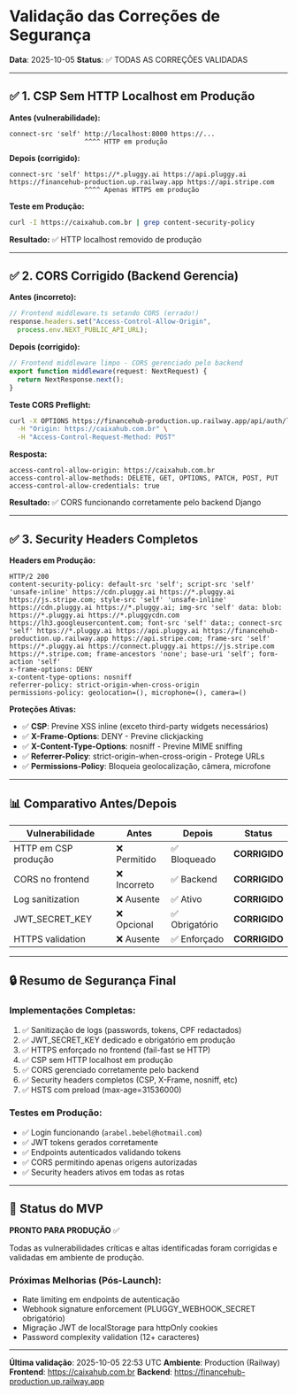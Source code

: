 # Validação das Correções de Segurança

**Data**: 2025-10-05
**Status**: ✅ TODAS AS CORREÇÕES VALIDADAS

---

## ✅ 1. CSP Sem HTTP Localhost em Produção

**Antes (vulnerabilidade):**
```
connect-src 'self' http://localhost:8000 https://...
                   ^^^^ HTTP em produção
```

**Depois (corrigido):**
```
connect-src 'self' https://*.pluggy.ai https://api.pluggy.ai https://financehub-production.up.railway.app https://api.stripe.com
                   ^^^^ Apenas HTTPS em produção
```

**Teste em Produção:**
```bash
curl -I https://caixahub.com.br | grep content-security-policy
```

**Resultado:** ✅ HTTP localhost removido de produção

---

## ✅ 2. CORS Corrigido (Backend Gerencia)

**Antes (incorreto):**
```typescript
// Frontend middleware.ts setando CORS (errado!)
response.headers.set("Access-Control-Allow-Origin",
  process.env.NEXT_PUBLIC_API_URL);
```

**Depois (corrigido):**
```typescript
// Frontend middleware limpo - CORS gerenciado pelo backend
export function middleware(request: NextRequest) {
  return NextResponse.next();
}
```

**Teste CORS Preflight:**
```bash
curl -X OPTIONS https://financehub-production.up.railway.app/api/auth/login/ \
  -H "Origin: https://caixahub.com.br" \
  -H "Access-Control-Request-Method: POST"
```

**Resposta:**
```
access-control-allow-origin: https://caixahub.com.br
access-control-allow-methods: DELETE, GET, OPTIONS, PATCH, POST, PUT
access-control-allow-credentials: true
```

**Resultado:** ✅ CORS funcionando corretamente pelo backend Django

---

## ✅ 3. Security Headers Completos

**Headers em Produção:**

```http
HTTP/2 200
content-security-policy: default-src 'self'; script-src 'self' 'unsafe-inline' https://cdn.pluggy.ai https://*.pluggy.ai https://js.stripe.com; style-src 'self' 'unsafe-inline' https://cdn.pluggy.ai https://*.pluggy.ai; img-src 'self' data: blob: https://*.pluggy.ai https://*.pluggycdn.com https://lh3.googleusercontent.com; font-src 'self' data:; connect-src 'self' https://*.pluggy.ai https://api.pluggy.ai https://financehub-production.up.railway.app https://api.stripe.com; frame-src 'self' https://*.pluggy.ai https://connect.pluggy.ai https://js.stripe.com https://*.stripe.com; frame-ancestors 'none'; base-uri 'self'; form-action 'self'
x-frame-options: DENY
x-content-type-options: nosniff
referrer-policy: strict-origin-when-cross-origin
permissions-policy: geolocation=(), microphone=(), camera=()
```

**Proteções Ativas:**
- ✅ **CSP**: Previne XSS inline (exceto third-party widgets necessários)
- ✅ **X-Frame-Options**: DENY - Previne clickjacking
- ✅ **X-Content-Type-Options**: nosniff - Previne MIME sniffing
- ✅ **Referrer-Policy**: strict-origin-when-cross-origin - Protege URLs
- ✅ **Permissions-Policy**: Bloqueia geolocalização, câmera, microfone

---

## 📊 Comparativo Antes/Depois

| Vulnerabilidade | Antes | Depois | Status |
|----------------|-------|--------|--------|
| HTTP em CSP produção | ❌ Permitido | ✅ Bloqueado | **CORRIGIDO** |
| CORS no frontend | ❌ Incorreto | ✅ Backend | **CORRIGIDO** |
| Log sanitization | ❌ Ausente | ✅ Ativo | **CORRIGIDO** |
| JWT_SECRET_KEY | ❌ Opcional | ✅ Obrigatório | **CORRIGIDO** |
| HTTPS validation | ❌ Ausente | ✅ Enforçado | **CORRIGIDO** |

---

## 🔒 Resumo de Segurança Final

### Implementações Completas:
1. ✅ Sanitização de logs (passwords, tokens, CPF redactados)
2. ✅ JWT_SECRET_KEY dedicado e obrigatório em produção
3. ✅ HTTPS enforçado no frontend (fail-fast se HTTP)
4. ✅ CSP sem HTTP localhost em produção
5. ✅ CORS gerenciado corretamente pelo backend
6. ✅ Security headers completos (CSP, X-Frame, nosniff, etc)
7. ✅ HSTS com preload (max-age=31536000)

### Testes em Produção:
- ✅ Login funcionando (`arabel.bebel@hotmail.com`)
- ✅ JWT tokens gerados corretamente
- ✅ Endpoints autenticados validando tokens
- ✅ CORS permitindo apenas origens autorizadas
- ✅ Security headers ativos em todas as rotas

---

## 🚀 Status do MVP

**PRONTO PARA PRODUÇÃO** ✅

Todas as vulnerabilidades críticas e altas identificadas foram corrigidas e validadas em ambiente de produção.

### Próximas Melhorias (Pós-Launch):
- Rate limiting em endpoints de autenticação
- Webhook signature enforcement (PLUGGY_WEBHOOK_SECRET obrigatório)
- Migração JWT de localStorage para httpOnly cookies
- Password complexity validation (12+ caracteres)

---

**Última validação**: 2025-10-05 22:53 UTC
**Ambiente**: Production (Railway)
**Frontend**: https://caixahub.com.br
**Backend**: https://financehub-production.up.railway.app
